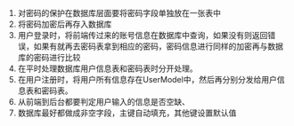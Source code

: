 1. 对密码的保护在数据库层面要将密码字段单独放在一张表中
2. 将密码加密后再存入数据库
3. 用户登录时，将前端传过来的账号信息在数据库中查询，如果没有则返回错误，如果有就再去密码表拿到相应的密码，密码信息进行同样的加密再与数据库的密码进行比较
4. 在平时处理数据库用户信息表和密码表时分开处理。
5. 在用户注册时，将用户所有信息存在UserModel中，然后再分别分发给用户信息表和密码表。
6. 从前端到后台都要判定用户输入的信息是否空缺、
7. 数据库最好都做成非空字段，主键自动填充，其他键设置默认值